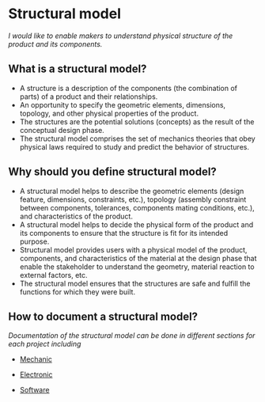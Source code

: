 # **Structural model**

*I would like to enable makers to understand physical structure of the product and its components.* 

## **What is a structural model?**

* A structure is a description of the components (the combination of parts) of a product and their relationships.
* An opportunity to specify the geometric elements, dimensions, topology, and other physical properties of the product.
* The structures are the potential solutions (concepts) as the result of the conceptual design phase.
* The structural model comprises the set of mechanics theories that obey physical laws required to study and predict the behavior of structures.


## **Why should you define structural model?**

* A structural model helps to describe the geometric elements (design feature, dimensions, constraints, etc.), topology (assembly constraint between components, tolerances, components mating conditions, etc.), and characteristics of the product.
* A structural model helps to decide the physical form of the product and its components to ensure that the structure is fit for its intended purpose. 
* Structural model provides users with a physical model of the product, components, and characteristics of the material at the design phase that enable the stakeholder to understand the geometry, material reaction to external factors, etc.
* The structural model ensures that the structures are safe and fulfill the functions for which they were built.

## **How to document a structural model?**

*Documentation of the structural model can be done in different sections for each project including*

* [Mechanic](https://github.com/OPEN-NEXT/wp2.3_template/tree/main/Documentation/3.%20Design/Structural%20model/Mechanical)

* [Electronic](https://github.com/OPEN-NEXT/wp2.3_template/tree/main/Documentation/3.%20Design/Structural%20model/Electrical)

* [Software](https://github.com/OPEN-NEXT/wp2.3_template/tree/main/Documentation/3.%20Design/Structural%20model/Software)


